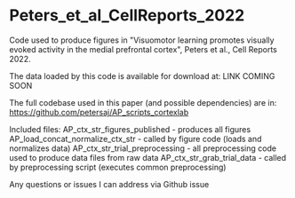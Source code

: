 # Peters_et_al_CellReports_2022
Code used to produce figures in "Visuomotor learning promotes visually evoked activity in the medial prefrontal cortex", Peters et al., Cell Reports 2022.

The data loaded by this code is available for download at: LINK COMING SOON

The full codebase used in this paper (and possible dependencies) are in: https://github.com/petersaj/AP_scripts_cortexlab

Included files: AP_ctx_str_figures_published - produces all figures 
AP_load_concat_normalize_ctx_str - called by figure code (loads and normalizes data) 
AP_ctx_str_trial_preprocessing - all preprocessing code used to produce data files from raw data 
AP_ctx_str_grab_trial_data - called by preprocessing script (executes common preprocessing)

Any questions or issues I can address via Github issue
